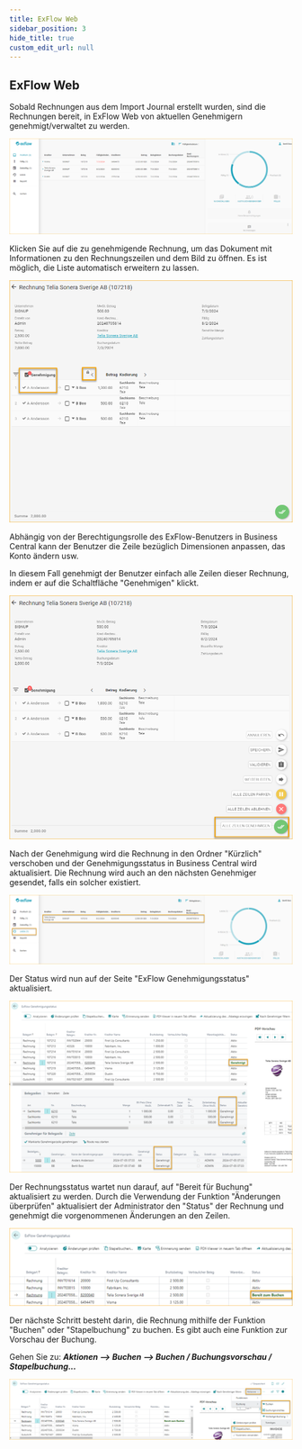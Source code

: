 ```yaml
---
title: ExFlow Web
sidebar_position: 3
hide_title: true
custom_edit_url: null
---
```

## ExFlow Web

Sobald Rechnungen aus dem Import Journal erstellt wurden, sind die Rechnungen bereit, in ExFlow Web von aktuellen Genehmigern genehmigt/verwaltet zu werden.

![ExFlow Web - Inbox](../../images/image231.png)

Klicken Sie auf die zu genehmigende Rechnung, um das Dokument mit Informationen zu den Rechnungszeilen und dem Bild zu öffnen. Es ist möglich, die Liste automatisch erweitern zu lassen.

![ExFlow Web - Document](../../images/image232.png)

Abhängig von der Berechtigungsrolle des ExFlow-Benutzers in Business Central kann der Benutzer die Zeile bezüglich Dimensionen anpassen, das Konto ändern usw.

In diesem Fall genehmigt der Benutzer einfach alle Zeilen dieser Rechnung, indem er auf die Schaltfläche "Genehmigen" klickt.

![ExFlow Web - Document](../../images/image233.png)

Nach der Genehmigung wird die Rechnung in den Ordner "Kürzlich" verschoben und der Genehmigungsstatus in Business Central wird aktualisiert. Die Rechnung wird auch an den nächsten Genehmiger gesendet, falls ein solcher existiert.

![ExFlow Web - Recent](../../images/image234.png)

Der Status wird nun auf der Seite "ExFlow Genehmigungsstatus" aktualisiert.

![ExFlow Approval Status](../../images/image235.png)

Der Rechnungsstatus wartet nun darauf, auf "Bereit für Buchung" aktualisiert zu werden. Durch die Verwendung der Funktion "Änderungen überprüfen" aktualisiert der Administrator den "Status" der Rechnung und genehmigt die vorgenommenen Änderungen an den Zeilen.

![ExFlow Approval Status](../../images/image236.png)

Der nächste Schritt besteht darin, die Rechnung mithilfe der Funktion "Buchen" oder "Stapelbuchung" zu buchen. Es gibt auch eine Funktion zur Vorschau der Buchung.

Gehen Sie zu: ***Aktionen \--\> Buchen \--\> Buchen / Buchungsvorschau / Stapelbuchung\...***

![ExFlow Approval Status](../../images/image237.png)
